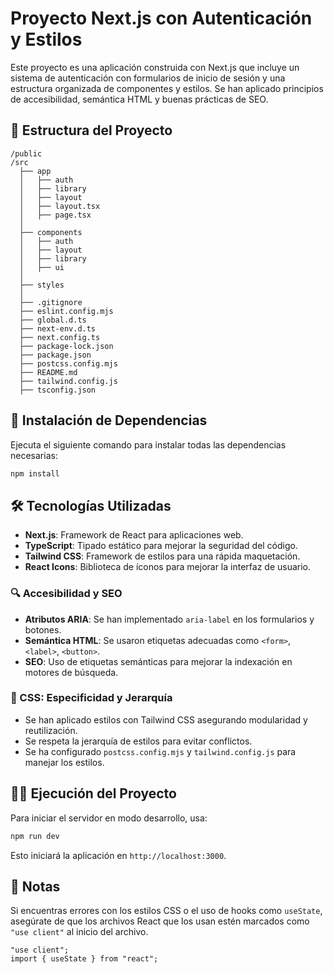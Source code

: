 # Proyecto Next.js con Autenticación y Estilos

Este proyecto es una aplicación construida con Next.js que incluye un sistema de autenticación con formularios de inicio de sesión y una estructura organizada de componentes y estilos. Se han aplicado principios de accesibilidad, semántica HTML y buenas prácticas de SEO.

## 📂 Estructura del Proyecto

```
/public
/src
  ├── app
  │   ├── auth
  │   ├── library
  │   ├── layout
  │   ├── layout.tsx
  │   ├── page.tsx
  │
  ├── components
  │   ├── auth
  │   ├── layout
  │   ├── library
  │   ├── ui
  │
  ├── styles
  │
  ├── .gitignore
  ├── eslint.config.mjs
  ├── global.d.ts
  ├── next-env.d.ts
  ├── next.config.ts
  ├── package-lock.json
  ├── package.json
  ├── postcss.config.mjs
  ├── README.md
  ├── tailwind.config.js
  ├── tsconfig.json
```

## 🚀 Instalación de Dependencias

Ejecuta el siguiente comando para instalar todas las dependencias necesarias:

```sh
npm install
```

## 🛠️ Tecnologías Utilizadas

- **Next.js**: Framework de React para aplicaciones web.
- **TypeScript**: Tipado estático para mejorar la seguridad del código.
- **Tailwind CSS**: Framework de estilos para una rápida maquetación.
- **React Icons**: Biblioteca de íconos para mejorar la interfaz de usuario.

### 🔍 Accesibilidad y SEO

- **Atributos ARIA**: Se han implementado `aria-label` en los formularios y botones.
- **Semántica HTML**: Se usaron etiquetas adecuadas como `<form>`, `<label>`, `<button>`.
- **SEO**: Uso de etiquetas semánticas para mejorar la indexación en motores de búsqueda.

### 🎨 CSS: Especificidad y Jerarquía

- Se han aplicado estilos con Tailwind CSS asegurando modularidad y reutilización.
- Se respeta la jerarquía de estilos para evitar conflictos.
- Se ha configurado `postcss.config.mjs` y `tailwind.config.js` para manejar los estilos.

## 🏃‍♂️ Ejecución del Proyecto

Para iniciar el servidor en modo desarrollo, usa:

```sh
npm run dev
```

Esto iniciará la aplicación en `http://localhost:3000`.

## 📝 Notas

Si encuentras errores con los estilos CSS o el uso de hooks como `useState`, asegúrate de que los archivos React que los usan estén marcados como `"use client"` al inicio del archivo.

```tsx
"use client";
import { useState } from "react";
```

